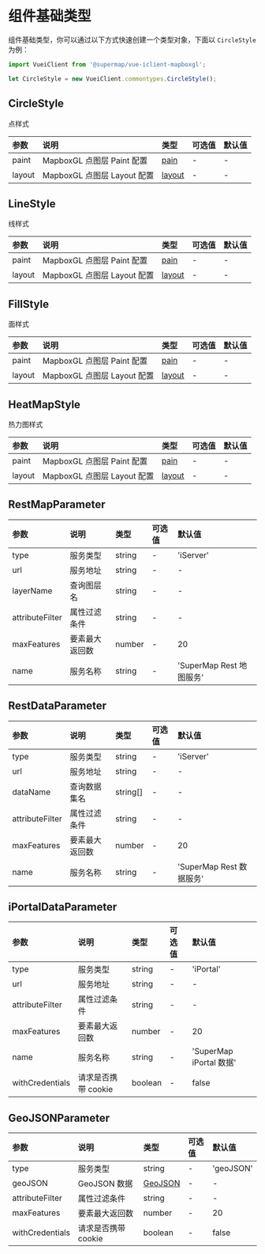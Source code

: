 # 组件基础类型

组件基础类型，你可以通过以下方式快速创建一个类型对象，下面以 `CircleStyle` 为例：

```js
import VueiClient from '@supermap/vue-iclient-mapboxgl';

let CircleStyle = new VueiClient.commontypes.CircleStyle();
```

## CircleStyle

点样式

| 参数   | 说明                        | 类型                                                                       | 可选值 | 默认值 |
| :----- | :-------------------------- | :------------------------------------------------------------------------- | :----- | :----- |
| paint  | MapboxGL 点图层 Paint 配置  | [pain](https://docs.mapbox.com/mapbox-gl-js/style-spec/#paint-property)    | -      | -      |
| layout | MapboxGL 点图层 Layout 配置 | [layout](https://docs.mapbox.com/mapbox-gl-js/style-spec/#layout-property) | -      | -      |

## LineStyle

线样式

| 参数   | 说明                        | 类型                                                                       | 可选值 | 默认值 |
| :----- | :-------------------------- | :------------------------------------------------------------------------- | :----- | :----- |
| paint  | MapboxGL 点图层 Paint 配置  | [pain](https://docs.mapbox.com/mapbox-gl-js/style-spec/#paint-property)    | -      | -      |
| layout | MapboxGL 点图层 Layout 配置 | [layout](https://docs.mapbox.com/mapbox-gl-js/style-spec/#layout-property) | -      | -      |

## FillStyle

面样式

| 参数   | 说明                        | 类型                                                                       | 可选值 | 默认值 |
| :----- | :-------------------------- | :------------------------------------------------------------------------- | :----- | :----- |
| paint  | MapboxGL 点图层 Paint 配置  | [pain](https://docs.mapbox.com/mapbox-gl-js/style-spec/#paint-property)    | -      | -      |
| layout | MapboxGL 点图层 Layout 配置 | [layout](https://docs.mapbox.com/mapbox-gl-js/style-spec/#layout-property) | -      | -      |

## HeatMapStyle

热力图样式

| 参数   | 说明                        | 类型                                                                       | 可选值 | 默认值 |
| :----- | :-------------------------- | :------------------------------------------------------------------------- | :----- | :----- |
| paint  | MapboxGL 点图层 Paint 配置  | [pain](https://docs.mapbox.com/mapbox-gl-js/style-spec/#paint-property)    | -      | -      |
| layout | MapboxGL 点图层 Layout 配置 | [layout](https://docs.mapbox.com/mapbox-gl-js/style-spec/#layout-property) | -      | -      |

## RestMapParameter

| 参数            | 说明           | 类型   | 可选值 | 默认值                   |
| :-------------- | :------------- | :----- | :----- | :----------------------- |
| type            | 服务类型       | string | -      | 'iServer'                |
| url             | 服务地址       | string | -      | -                        |
| layerName       | 查询图层名     | string | -      | -                        |
| attributeFilter | 属性过滤条件   | string | -      | -                        |
| maxFeatures     | 要素最大返回数 | number | -      | 20                       |
| name            | 服务名称       | string | -      | 'SuperMap Rest 地图服务' |

## RestDataParameter

| 参数            | 说明           | 类型     | 可选值 | 默认值                   |
| :-------------- | :------------- | :------- | :----- | :----------------------- |
| type            | 服务类型       | string   | -      | 'iServer'                |
| url             | 服务地址       | string   | -      | -                        |
| dataName        | 查询数据集名   | string[] | -      | -                        |
| attributeFilter | 属性过滤条件   | string   | -      | -                        |
| maxFeatures     | 要素最大返回数 | number   | -      | 20                       |
| name            | 服务名称       | string   | -      | 'SuperMap Rest 数据服务' |

## iPortalDataParameter

| 参数            | 说明                | 类型    | 可选值 | 默认值                  |
| :-------------- | :------------------ | :------ | :----- | :---------------------- |
| type            | 服务类型            | string  | -      | 'iPortal'               |
| url             | 服务地址            | string  | -      | -                       |
| attributeFilter | 属性过滤条件        | string  | -      | -                       |
| maxFeatures     | 要素最大返回数      | number  | -      | 20                      |
| name            | 服务名称            | string  | -      | 'SuperMap iPortal 数据' |
| withCredentials | 请求是否携带 cookie | boolean | -      | false                   |

## GeoJSONParameter

| 参数            | 说明                | 类型                            | 可选值 | 默认值    |
| :-------------- | :------------------ | :------------------------------ | :----- | :-------- |
| type            | 服务类型            | string                          | -      | 'geoJSON' |
| geoJSON         | GeoJSON 数据        | [GeoJSON](https://geojson.org/) | -      | -         |
| attributeFilter | 属性过滤条件        | string                          | -      | -         |
| maxFeatures     | 要素最大返回数      | number                          | -      | 20        |
| withCredentials | 请求是否携带 cookie | boolean                         | -      | false     |
